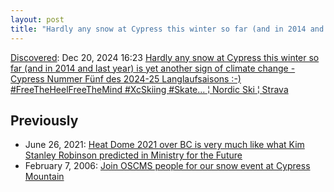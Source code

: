```yaml
---
layout: post
title: "Hardly any snow at Cypress this winter so far (and in 2014 and last year) is yet another sign of climate change - Cypress Nummer Fünf des 2024-25 Langlaufsaisons :-) #FreeTheHeelFreeTheMind #XcSkiing #Skate... ¦ Nordic Ski ¦ Strava"
---
```

[Discovered](http://rolandtanglao.com/2020/07/29/p1-blogthis-checkvist-list-links-to-blog/): Dec 20, 2024 16:23  [Hardly any snow at Cypress this winter so far (and in 2014 and last year) is yet another sign of climate change - Cypress Nummer Fünf des 2024-25 Langlaufsaisons :-) #FreeTheHeelFreeTheMind #XcSkiing #Skate... ¦ Nordic Ski ¦ Strava](https://www.strava.com/activities/13153045938)

## Previously
* June 26, 2021: [Heat Dome 2021 over BC is very much like what Kim Stanley Robinson predicted in Ministry for the Future](http://rolandtanglao.com/2021/06/26/p1-heat-dome-kim-stanley-robinson-ministry-for-the-future/)
* February 7, 2006: [Join OSCMS people for our snow event at Cypress Mountain](http://rolandtanglao.com/2006/02/07/join-oscms-people-for-our-snow-event-at-cypress-mountain/)

